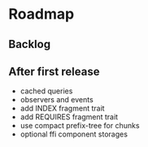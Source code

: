 # Roadmap

## Backlog

## After first release

- cached queries
- observers and events
- add INDEX fragment trait
- add REQUIRES fragment trait
- use compact prefix-tree for chunks
- optional ffi component storages
